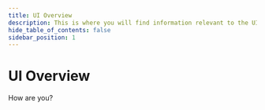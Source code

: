 ```yaml
---
title: UI Overview
description: This is where you will find information relevant to the UI.
hide_table_of_contents: false
sidebar_position: 1
---
```


# UI Overview

How are you?
